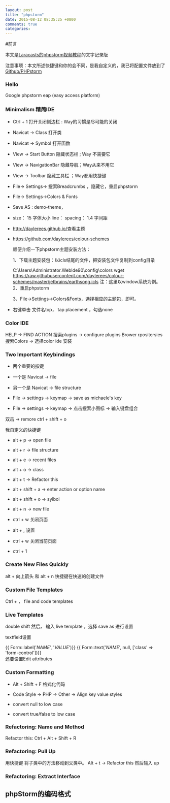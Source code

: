 ```yaml
---
layout: post
title: "phpstorm"
date: 2015-08-12 08:35:25 +0800
comments: true
categories: 
---
```

#前言

本文是[Laracasts的phpstorm视频教程](https://laracasts.com/series/how-to-be-awesome-in-phpstorm/episodes/2)的文字记录版


注意事项：本文所述快捷键和你的会不同，是我自定义的，我已将配置文件放到了[Github/PHPstorm](https://github.com/FengHan/phpstorm)
### Hello

Google  phpstorm eap (easy access platform)


### Minimalism 精简IDE
- Ctrl + 1 打开关闭侧边栏  : Way的习惯是尽可能的关闭
- Navicat -> Class   打开类
- Navicat -> Symbol	打开函数
- View	-> Start Button 隐藏状态栏 ; Way 不需要它
- View -> NavigationBar	隐藏导航；Way从来不用它
- View ->  Toolbar	隐藏工具栏	；Way都用快捷键

- File-> Settings-> 搜索Breadcrumbs ，隐藏它，重启phpstorm

- File-> Settings->Colors & Fonts
- Save AS : demo-theme，
- size： 15  字体大小
 line： spacing： 1.4 字间距
- <http://daylerees.github.io/>查看主题
- <https://github.com/daylerees/colour-schemes>
	
	顺便介绍一下phpstorm主题安装方法：
	
	1、下载主题安装包：以icls结尾的文件，把安装包文件复制到config目录
	
	C:\Users\Administrator\.WebIde90\config\colors
	wget https://raw.githubusercontent.com/daylerees/colour-schemes/master/jetbrains/earthsong.icls
	注：这里以window系统为例。
	2、重启phpstorm
	
	3、File->Settings->Colors&Fonts，选择相应的主题包，即可。

- 右键单击 文件名top， tap placement ，勾选none

### Color IDE

HELP -> FIND ACTION  搜索plugins -> configure plugins 
Brower rpositersies 搜索Colors -> 选择color ide 安装

### Two Important Keybindings
- 两个重要的按键
- 一个是 Navicat -> file 
- 另一个是  Navicat -> file structure

- File -> settings -> keymap -> save as michaele's key

- File -> settings -> keymap -> 点击搜索小图标 -> 输入键盘组合

双击 -> remore ctrl + shift + o

我自定义的快捷键

- alt + p -> open file

- alt + r -> file structure
- alt + e ->  recent files
- alt + o -> class 
- alt + t -> Refactor this 

- alt + shift + a -> enter action or option name
- alt + shift + o -> sylbol
- alt + n -> new file 
- ctrl + w 关闭页面
- alt + , 设置

- ctrl + w 关闭当前页面



- ctrl + 1

### Create New Files Quickly

alt + 向上箭头  和 alt + n 快捷键在快速的创建文件

###  Custom File Templates

Ctrl + ，  file and code templates

### Live Templates

double shift 然后， 输入 live template ，选择 save as 进行设置

textfield设置
	<!-- $VALUE$ Form Input -->
	<div class="form-group">
    {{ Form::label('$NAME$', '$VALUE$')}}
    {{ Form::text('$NAME$', null, ['class' => 'form-control'])}}
	</div>
还要设置Edit attributes

### Custom Formatting
- Alt + Shift + F 格式化代码


- Code Style -> PHP -> Other -> Align key value styles

- convert null to low case

- convert true/false to low case

### Refactoring: Name and Method

Refactor this: Ctrl + Alt + Shift + R

### Refactoring: Pull Up

用快捷键 将子类中的方法移动到父类中。
Alt + t -> Refactor this 然后输入 up

### Refactoring: Extract Interface

## phpStorm的编码格式

